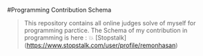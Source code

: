 #Programming Contribution Schema
> This repository contains all online judges solve of myself for programming parctice. The Schema of my contribution in programming is here :
:boom: [Stopstalk] (https://www.stopstalk.com/user/profile/remonhasan)
